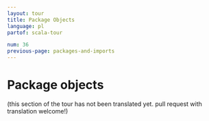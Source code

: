 ```yaml
---
layout: tour
title: Package Objects
language: pl
partof: scala-tour

num: 36
previous-page: packages-and-imports
---
```


# Package objects

(this section of the tour has not been translated yet. pull request
with translation welcome!)

